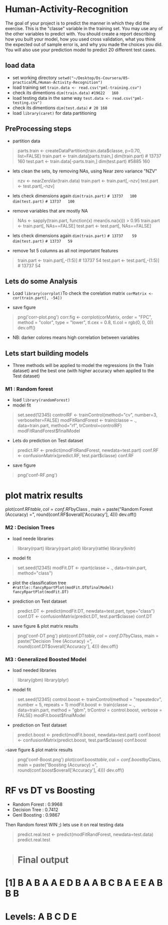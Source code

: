 # Human-Activity-Recognition
The goal of your project is to predict the manner in which they did the exercise. This is the "classe" variable in the training set. You may use any of the other variables to predict with. You should create a report describing how you built your model, how you used cross validation, what you think the expected out of sample error is, and why you made the choices you did. You will also use your prediction model to predict 20 different test cases.

## load data
- set working directory `setwd("~/Desktop/Ds-Coursera/05-practicalML/Human-Activity-Recognition")`
- load training set `train.data <- read.csv("pml-training.csv")`
- check its dimentions `dim(train.data)` `#19622   160`
- load testing data in the same way `test.data <- read.csv("pml-testing.csv")`
- check its dimentions `dim(test.data)` `# 20 160`
- load `library(caret)` for data partitioning

## PreProcessing steps

- partition data 
> parts.train <- createDataPartition(train.data$classe, p=0.70, list=FALSE)
train.part <- train.data[parts.train,] 
dim(train.part) # 13737   160
test.part <- train.data[-parts.train,]
dim(test.part) #5885  160

- lets clean the sets, by removing NAs, using Near zero variance "NZV"
> nzv <- nearZeroVar(train.data)
train.part <- train.part[,-nzv]
test.part <- test.part[,-nzv]

- lets check dimensions again
`dim(train.part)` `# 13737   100`
`dim(test.part)` `# 13737   100`

- remove variables that are mostly NA
> NAs <- sapply(train.part, function(x) mean(is.na(x))) > 0.95
train.part <- train.part[, NAs==FALSE]
test.part  <- test.part[, NAs==FALSE]

- lets check dimensions again
`dim(train.part)` `# 13737    59` 
`dim(test.part)` `# 13737   59`

- remove 1st 5 columns as all not importatnt features 
> train.part <- train.part[,-(1:5)] # 13737    54
test.part <- test.part[,-(1:5)] # 13737    54

## Lets do some Analysis

- Load `library(corrplot)`To check the corelation matrix
`corMatrix <- cor(train.part[, -54])` 

- save figure
> png('corr-plot.png')
corr.fig <- corrplot(corMatrix, order = "FPC", method = "color", type = "lower", 
         tl.cex = 0.8, tl.col = rgb(0, 0, 0))
dev.off()
- NB: darker colores means high correlation between variables

## Lets start building models

- Three methods will be applied to model the regressions (in the Train dataset) and the best one (with higher accuracy when applied to the Test dataset)

### M1 : Random forest

- load `library(randomForest)`
- model fit
> set.seed(12345)
controlRF <- trainControl(method="cv", number=3, verboseIter=FALSE)
modFitRandForest <- train(classe ~ ., data=train.part, method="rf",
                          trControl=controlRF)
modFitRandForest$finalModel

- Lets do prediction on Test dataset
> predict.RF <- predict(modFitRandForest, newdata=test.part)
conf.RF <- confusionMatrix(predict.RF, test.part$classe)
conf.RF

- save figure
> png('conf-RF.png')
# plot matrix results
plot(conf.RF$table, col = conf.RF$byClass
     , main = paste("Random Forest (Accuracy) =", round(conf.RF$overall['Accuracy'], 4)))
dev.off()

### M2 : Decision Trees
- load neede libraries
> library(rpart)
library(rpart.plot)
library(rattle)
library(knitr)

- model fit
> set.seed(12345)
modFit.DT <- rpart(classe ~ ., data=train.part, method="class")
- plot the classification tree
`#rattle::fancyRpartPlot(modFit.DT$finalModel)`
`fancyRpartPlot(modFit.DT)`

- prediction on Test dataset
> predict.DT <- predict(modFit.DT, newdata=test.part, type="class")
conf.DT <- confusionMatrix(predict.DT, test.part$classe)
conf.DT

- save figure & plot matrix results
> png('conf-DT.png')
plot(conf.DT$table, col = conf.DT$byClass, 
     main = paste("Decision Tree (Accuracy) =",
                  round(conf.DT$overall['Accuracy'], 4)))
dev.off()

### M3 : Generalized Boosted Model
- load needed libraries
> library(gbm)
library(plyr)
- model fit
> set.seed(12345)
control.boost <- trainControl(method = "repeatedcv", number = 5, repeats = 1)
modFit.boost  <- train(classe ~ ., data=train.part, method = "gbm",
                    trControl = control.boost, verbose = FALSE)
modFit.boost$finalModel

- prediction on Test dataset
> predict.boost <- predict(modFit.boost, newdata=test.part)
conf.boost <- confusionMatrix(predict.boost, test.part$classe)
conf.boost

-save figure & plot matrix results
> png('conf-Boost.png')
plot(conf.boost$table, col = conf.boost$byClass, 
     main = paste("Boosting (Accuracy) =", round(conf.boost$overall['Accuracy'], 4)))
dev.off()

# RF vs DT vs Boosting

- Random Forest : 0.9968
- Decision Tree : 0.7412
- Genl Boosting : 0.9867

Then Random forest WIN ;) lets use it on real testing data

> predict.real.test <- predict(modFitRandForest, newdata=test.data)
predict.real.test

> # Final output
# [1] B A B A A E D B A A B C B A E E A B B B
# Levels: A B C D E
